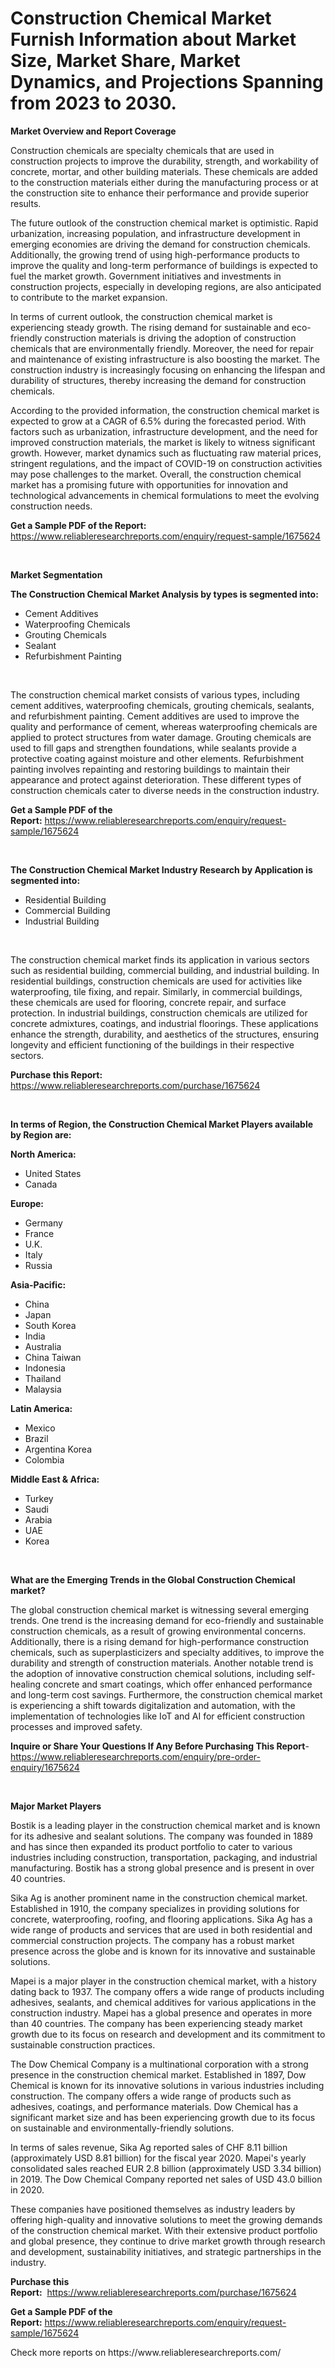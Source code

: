 <p><h1>Construction Chemical Market Furnish Information about Market Size, Market Share, Market Dynamics, and Projections Spanning from 2023 to 2030.</h1></p><p><strong>Market Overview and Report Coverage</strong></p>
<p><p>Construction chemicals are specialty chemicals that are used in construction projects to improve the durability, strength, and workability of concrete, mortar, and other building materials. These chemicals are added to the construction materials either during the manufacturing process or at the construction site to enhance their performance and provide superior results.</p><p>The future outlook of the construction chemical market is optimistic. Rapid urbanization, increasing population, and infrastructure development in emerging economies are driving the demand for construction chemicals. Additionally, the growing trend of using high-performance products to improve the quality and long-term performance of buildings is expected to fuel the market growth. Government initiatives and investments in construction projects, especially in developing regions, are also anticipated to contribute to the market expansion.</p><p>In terms of current outlook, the construction chemical market is experiencing steady growth. The rising demand for sustainable and eco-friendly construction materials is driving the adoption of construction chemicals that are environmentally friendly. Moreover, the need for repair and maintenance of existing infrastructure is also boosting the market. The construction industry is increasingly focusing on enhancing the lifespan and durability of structures, thereby increasing the demand for construction chemicals.</p><p>According to the provided information, the construction chemical market is expected to grow at a CAGR of 6.5% during the forecasted period. With factors such as urbanization, infrastructure development, and the need for improved construction materials, the market is likely to witness significant growth. However, market dynamics such as fluctuating raw material prices, stringent regulations, and the impact of COVID-19 on construction activities may pose challenges to the market. Overall, the construction chemical market has a promising future with opportunities for innovation and technological advancements in chemical formulations to meet the evolving construction needs.</p></p>
<p><strong>Get a Sample PDF of the Report:</strong> <a href="https://www.reliableresearchreports.com/enquiry/request-sample/1675624">https://www.reliableresearchreports.com/enquiry/request-sample/1675624</a></p>
<p>&nbsp;</p>
<p><strong>Market Segmentation</strong></p>
<p><strong>The Construction Chemical Market Analysis by types is segmented into:</strong></p>
<p><ul><li>Cement Additives</li><li>Waterproofing Chemicals</li><li>Grouting Chemicals</li><li>Sealant</li><li>Refurbishment Painting</li></ul></p>
<p>&nbsp;</p>
<p><p>The construction chemical market consists of various types, including cement additives, waterproofing chemicals, grouting chemicals, sealants, and refurbishment painting. Cement additives are used to improve the quality and performance of cement, whereas waterproofing chemicals are applied to protect structures from water damage. Grouting chemicals are used to fill gaps and strengthen foundations, while sealants provide a protective coating against moisture and other elements. Refurbishment painting involves repainting and restoring buildings to maintain their appearance and protect against deterioration. These different types of construction chemicals cater to diverse needs in the construction industry.</p></p>
<p><strong>Get a Sample PDF of the Report:</strong>&nbsp;<a href="https://www.reliableresearchreports.com/enquiry/request-sample/1675624">https://www.reliableresearchreports.com/enquiry/request-sample/1675624</a></p>
<p>&nbsp;</p>
<p><strong>The Construction Chemical Market Industry Research by Application is segmented into:</strong></p>
<p><ul><li>Residential Building</li><li>Commercial Building</li><li>Industrial Building</li></ul></p>
<p>&nbsp;</p>
<p><p>The construction chemical market finds its application in various sectors such as residential building, commercial building, and industrial building. In residential buildings, construction chemicals are used for activities like waterproofing, tile fixing, and repair. Similarly, in commercial buildings, these chemicals are used for flooring, concrete repair, and surface protection. In industrial buildings, construction chemicals are utilized for concrete admixtures, coatings, and industrial floorings. These applications enhance the strength, durability, and aesthetics of the structures, ensuring longevity and efficient functioning of the buildings in their respective sectors.</p></p>
<p><strong>Purchase this Report:</strong>&nbsp; <a href="https://www.reliableresearchreports.com/purchase/1675624">https://www.reliableresearchreports.com/purchase/1675624</a></p>
<p>&nbsp;</p>
<p><strong>In terms of Region, the Construction Chemical Market Players available by Region are:</strong></p>
<p>
    <p> <strong> North America: </strong>
        <ul>
            <li>United States</li>
            <li>Canada</li>
        </ul>
        </p> 
    <p> <strong> Europe: </strong>
        <ul>
            <li>Germany</li>
            <li>France</li>
            <li>U.K.</li>
            <li>Italy</li>
            <li>Russia</li>
        </ul>
        </p> 
    <p> <strong> Asia-Pacific: </strong>
        <ul>
            <li>China</li>
            <li>Japan</li>
            <li>South Korea</li>
            <li>India</li>
            <li>Australia</li>
            <li>China Taiwan</li>
            <li>Indonesia</li>
            <li>Thailand</li>
            <li>Malaysia</li>
        </ul>
        </p> 
    <p> <strong> Latin America: </strong>
        <ul>
            <li>Mexico</li>
            <li>Brazil</li>
            <li>Argentina Korea</li>
            <li>Colombia</li>
        </ul>
        </p> 
    <p> <strong> Middle East & Africa: </strong>
        <ul>
            <li>Turkey</li>
            <li>Saudi</li>
            <li>Arabia</li>
            <li>UAE</li>
            <li>Korea</li>
        </ul>
    </p>
    </p>
<p>&nbsp;</p>
<p><strong>What are the Emerging Trends in the Global Construction Chemical market?</strong></p>
<p><p>The global construction chemical market is witnessing several emerging trends. One trend is the increasing demand for eco-friendly and sustainable construction chemicals, as a result of growing environmental concerns. Additionally, there is a rising demand for high-performance construction chemicals, such as superplasticizers and specialty additives, to improve the durability and strength of construction materials. Another notable trend is the adoption of innovative construction chemical solutions, including self-healing concrete and smart coatings, which offer enhanced performance and long-term cost savings. Furthermore, the construction chemical market is experiencing a shift towards digitalization and automation, with the implementation of technologies like IoT and AI for efficient construction processes and improved safety.</p></p>
<p><strong>Inquire or Share Your Questions If Any Before Purchasing This Report</strong>- <a href="https://www.reliableresearchreports.com/enquiry/pre-order-enquiry/1675624">https://www.reliableresearchreports.com/enquiry/pre-order-enquiry/1675624</a></p>
<p>&nbsp;</p>
<p><strong>Major Market Players</strong></p>
<p><p>Bostik is a leading player in the construction chemical market and is known for its adhesive and sealant solutions. The company was founded in 1889 and has since then expanded its product portfolio to cater to various industries including construction, transportation, packaging, and industrial manufacturing. Bostik has a strong global presence and is present in over 40 countries.</p><p>Sika Ag is another prominent name in the construction chemical market. Established in 1910, the company specializes in providing solutions for concrete, waterproofing, roofing, and flooring applications. Sika Ag has a wide range of products and services that are used in both residential and commercial construction projects. The company has a robust market presence across the globe and is known for its innovative and sustainable solutions.</p><p>Mapei is a major player in the construction chemical market, with a history dating back to 1937. The company offers a wide range of products including adhesives, sealants, and chemical additives for various applications in the construction industry. Mapei has a global presence and operates in more than 40 countries. The company has been experiencing steady market growth due to its focus on research and development and its commitment to sustainable construction practices.</p><p>The Dow Chemical Company is a multinational corporation with a strong presence in the construction chemical market. Established in 1897, Dow Chemical is known for its innovative solutions in various industries including construction. The company offers a wide range of products such as adhesives, coatings, and performance materials. Dow Chemical has a significant market size and has been experiencing growth due to its focus on sustainable and environmentally-friendly solutions.</p><p>In terms of sales revenue, Sika Ag reported sales of CHF 8.11 billion (approximately USD 8.81 billion) for the fiscal year 2020. Mapei's yearly consolidated sales reached EUR 2.8 billion (approximately USD 3.34 billion) in 2019. The Dow Chemical Company reported net sales of USD 43.0 billion in 2020.</p><p>These companies have positioned themselves as industry leaders by offering high-quality and innovative solutions to meet the growing demands of the construction chemical market. With their extensive product portfolio and global presence, they continue to drive market growth through research and development, sustainability initiatives, and strategic partnerships in the industry.</p></p>
<p><strong>Purchase this Report:</strong>&nbsp;&nbsp;<a href="https://www.reliableresearchreports.com/purchase/1675624">https://www.reliableresearchreports.com/purchase/1675624</a></p>
<p></p>
<p><strong>Get a Sample PDF of the Report:</strong>&nbsp;<a href="https://www.reliableresearchreports.com/enquiry/request-sample/1675624">https://www.reliableresearchreports.com/enquiry/request-sample/1675624</a></p>
<p>Check more reports on https://www.reliableresearchreports.com/</p>